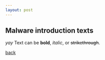 ```yaml
---
layout: post
---
```


## Malware introduction texts

_yay_
Text can be **bold**, _italic_, or ~~strikethrough~~.

[back](./)
